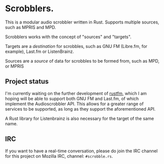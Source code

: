 # Scrobblers.

This is a modular audio scrobbler written in Rust. Supports multiple
sources, such as MPRIS and MPD.

Scrobblers works with the concept of "sources" and "targets".

Targets are a *destination* for scrobbles, such as GNU FM (Libre.fm,
for example), Last.fm or ListenBrainz.

Sources are a *source* of data for scrobbles to be formed from, such
as MPD, or MPRIS

## Project status

I'm currently waiting on the further development of [rustfm][rustfm],
which I am hoping will be able to support both GNU FM and Last.fm, of
which implement the Audioscrobbler API. This allows for a greater
range of services to be supported, as long as they support the aforementioned
API.

A Rust library for Listenbrainz is also necessary for the target of the same
name.

## IRC

If you want to have a real-time conversation, please do join the IRC channel for
this project on Mozilla IRC, channel: `#scrobble.rs`.

[rustfm]: https://github.com/RoxasShadow/rustfm
